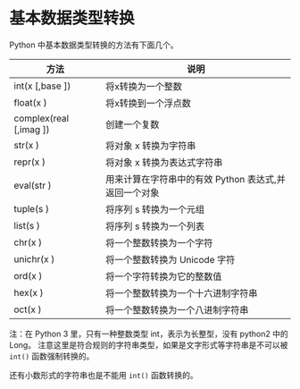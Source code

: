 # 基本数据类型转换 #

Python 中基本数据类型转换的方法有下面几个。

|方法|说明|
|-----|------|
|int(x [,base ])  |       将x转换为一个整数  |
|float(x )    |           将x转换到一个浮点数  |
|complex(real [,imag ])|  创建一个复数  |
|str(x ) |                将对象 x 转换为字符串  |
|repr(x ) |               将对象 x 转换为表达式字符串  |
|eval(str )  |            用来计算在字符串中的有效 Python 表达式,并返回一个对象  |
|tuple(s )  |             将序列 s 转换为一个元组  |
|list(s )   |             将序列 s 转换为一个列表  |
|chr(x )   |              将一个整数转换为一个字符  |
|unichr(x )  |            将一个整数转换为 Unicode 字符  |
|ord(x )     |            将一个字符转换为它的整数值  |
|hex(x )     |            将一个整数转换为一个十六进制字符串  |
|oct(x )     |            将一个整数转换为一个八进制字符串  |

注：在 Python 3 里，只有一种整数类型 int，表示为长整型，没有 python2 中的 Long。
注意这里是符合规则的字符串类型，如果是文字形式等字符串是不可以被 `int()` 函数强制转换的。

还有小数形式的字符串也是不能用  `int()`  函数转换的。

